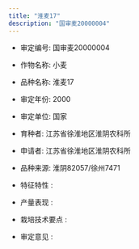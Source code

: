 ```yaml
---
title: "淮麦17"
description: "国审麦20000004"
---
```

* 审定编号:  国审麦20000004

*  作物名称:  小麦

*  品种名称:  淮麦17

*  审定年份:  2000

*  审定单位:  国家

* 育种者:  江苏省徐淮地区淮阴农科所

*  申请者:  江苏省徐淮地区淮阴农科所

*  品种来源:  淮阴82057/徐州7471

*  特征特性 : 

 
*  产量表现 : 


*  栽培技术要点 : 


*  审定意见 : 

